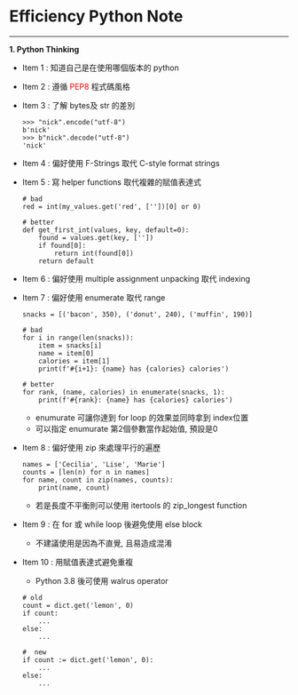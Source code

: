 # Efficiency Python Note
<hr>

**1. Python Thinking**

- Item 1 : 知道自己是在使用哪個版本的 python
- Item 2 : 遵循 <font color=#ff0000>PEP8</font> 程式碼風格
- Item 3 : 了解 bytes及 str 的差別
    ```
    >>> "nick".encode("utf-8")
    b'nick'
    >>> b"nick".decode("utf-8")
    'nick'
    ```

- Item 4 : 偏好使用 F-Strings 取代 C-style format strings
- Item 5 : 寫 helper functions 取代複雜的賦值表達式
    ```
    # bad
    red = int(my_values.get('red', [''])[0] or 0)
    
    # better
    def get_first_int(values, key, default=0):
        found = values.get(key, [''])
        if found[0]:
            return int(found[0])
        return default
    ```

- Item 6 : 偏好使用 multiple assignment unpacking 取代 indexing
- Item 7 : 偏好使用 enumerate 取代 range
    ```
    snacks = [('bacon', 350), ('donut', 240), ('muffin', 190)]

    # bad
    for i in range(len(snacks)):
        item = snacks[i]
        name = item[0]
        calories = item[1]
        print(f'#{i+1}: {name} has {calories} calories')

    # better
    for rank, (name, calories) in enumerate(snacks, 1):
        print(f'#{rank}: {name} has {calories} calories')
    ```
    * enumurate 可讓你達到 for loop 的效果並同時拿到 index位置
    * 可以指定 enumurate 第2個參數當作起始值, 預設是0
- Item 8 : 偏好使用 zip 來處理平行的遍歷
    ```
    names = ['Cecilia', 'Lise', 'Marie']
    counts = [len(n) for n in names]
    for name, count in zip(names, counts):
        print(name, count)
    ```
    * 若是長度不平衡則可以使用 itertools 的 zip_longest function

- Item 9 : 在 for 或 while loop 後避免使用 else block
    * 不建議使用是因為不直覺, 且易造成混淆
- Item 10 : 用賦值表達式避免重複
    * Python 3.8 後可使用 walrus operator
    ```
    # old
    count = dict.get('lemon', 0)
    if count:
        ...
    else:
        ...

    #  new
    if count := dict.get('lemon', 0):
        ...
    else:
        ...
    ``` 